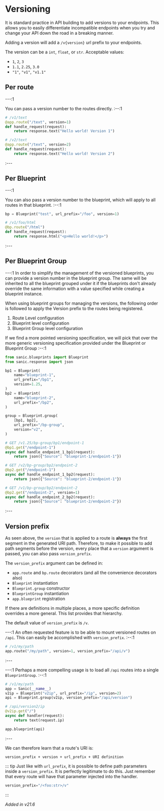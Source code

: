 # Versioning

It is standard practice in API building to add versions to your endpoints. This allows you to easily differentiate incompatible endpoints when you try and change your API down the road in a breaking manner.

Adding a version will add a `/v{version}` url prefix to your endpoints.

The version can be a `int`, `float`, or `str`. Acceptable values:

- `1`, `2`, `3`
- `1.1`, `2.25`, `3.0`
- `"1"`, `"v1"`, `"v1.1"`

## Per route

---:1

You can pass a version number to the routes directly.
:--:1
```python
# /v1/text
@app.route("/text", version=1)
def handle_request(request):
    return response.text("Hello world! Version 1")

# /v2/text
@app.route("/text", version=2)
def handle_request(request):
    return response.text("Hello world! Version 2")
```
:---

## Per Blueprint

---:1

You can also pass a version number to the blueprint, which will apply to all routes in that blueprint.
:--:1
```python
bp = Blueprint("test", url_prefix="/foo", version=1)

# /v1/foo/html
@bp.route("/html")
def handle_request(request):
    return response.html("<p>Hello world!</p>")
```
:---

## Per Blueprint Group

---:1
In order to simplify the management of the versioned blueprints, you can provide a version number in the blueprint
group. The same will be inherited to all the blueprint grouped under it if the blueprints don't already override the
same information with a value specified while creating a blueprint instance.

When using blueprint groups for managing the versions, the following order is followed to apply the Version prefix to
the routes being registered.

1. Route Level configuration
2. Blueprint level configuration
3. Blueprint Group level configuration

If we find a more pointed versioning specification, we will pick that over the more generic versioning specification
provided under the Blueprint or Blueprint Group
:--:1
```python
from sanic.blueprints import Blueprint
from sanic.response import json

bp1 = Blueprint(
    name="blueprint-1",
    url_prefix="/bp1",
    version=1.25,
)
bp2 = Blueprint(
    name="blueprint-2",
    url_prefix="/bp2",
)

group = Blueprint.group(
    [bp1, bp2],
    url_prefix="/bp-group",
    version="v2",
)

# GET /v1.25/bp-group/bp1/endpoint-1
@bp1.get("/endpoint-1")
async def handle_endpoint_1_bp1(request):
    return json({"Source": "blueprint-1/endpoint-1"})

# GET /v2/bp-group/bp2/endpoint-2
@bp2.get("/endpoint-1")
async def handle_endpoint_1_bp2(request):
    return json({"Source": "blueprint-2/endpoint-1"})

# GET /v1/bp-group/bp2/endpoint-2
@bp2.get("/endpoint-2", version=1)
async def handle_endpoint_2_bp2(request):
    return json({"Source": "blueprint-2/endpoint-2"})
```
:---

## Version prefix

As seen above, the `version` that is applied to a route is **always** the first segment in the generated URI path. Therefore, to make it possible to add path segments before the version, every place that a `version` argument is passed, you can also pass `version_prefix`. 

The `version_prefix` argument can be defined in:

- `app.route` and `bp.route` decorators (and all the convenience decorators also)
- `Blueprint` instantiation
- `Blueprint.group` constructor
- `BlueprintGroup` instantiation
- `app.blueprint` registration

If there are definitions in multiple places, a more specific definition overrides a more general. This list provides that hierarchy.

The default value of `version_prefix` is `/v`.

---:1
An often requested feature is to be able to mount versioned routes on `/api`. This can easily be accomplished with `version_prefix`.
:--:1
```python
# /v1/my/path
app.route("/my/path", version=1, version_prefix="/api/v")
```
:---

---:1
Perhaps a more compelling usage is to load all `/api` routes into a single `BlueprintGroup`.
:--:1
```python
# /v1/my/path
app = Sanic(__name__)
v2ip = Blueprint("v2ip", url_prefix="/ip", version=2)
api = Blueprint.group(v2ip, version_prefix="/api/version")

# /api/version2/ip
@v2ip.get("/")
async def handler(request):
    return text(request.ip)

app.blueprint(api)
```
:---

We can therefore learn that a route's URI is:

```
version_prefix + version + url_prefix + URI definition
```

::: tip
Just like with `url_prefix`, it is possible to define path parameters inside a `version_prefix`. It is perfectly legitimate to do this. Just remember that every route will have that parameter injected into the handler.

```python
version_prefix="/<foo:str>/v"
```
:::

*Added in v21.6*
